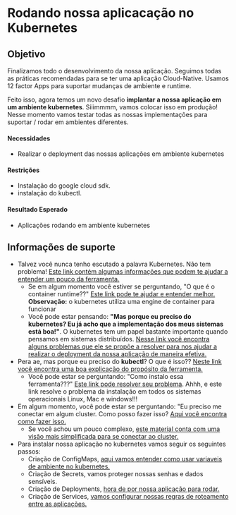 # Rodando nossa aplicacação no Kubernetes

## Objetivo

Finalizamos todo o desenvolvimento da nossa aplicação. Seguimos todas as práticas recomendadas para se ter uma aplicação Cloud-Native. Usamos 12 factor Apps para suportar mudanças de ambiente e runtime.

Feito isso, agora temos um novo desafio **implantar a nossa aplicação em um ambiente kubernetes**. Siiimmmm, vamos colocar isso em produção! Nesse momento vamos testar todas as nossas implementações para suportar / rodar em ambientes diferentes.

#### Necessidades
* Realizar o deployment das nossas aplicações em ambiente kubernetes


#### Restrições

* Instalação do google cloud sdk.
* instalação do kubectl.

#### Resultado Esperado

* Aplicações rodando em ambiente kubernetes

## Informações de suporte

* Talvez você nunca tenho escutado a palavra Kubernetes. Não tem problema! [Este link contém algumas informações que podem
te ajudar a entender um pouco da ferramenta.](https://kubernetes.io/docs/concepts/overview/what-is-kubernetes/)
  * Se em algum momento você estiver se perguntando, "O que é o container runtime??" [Este link pode te ajudar e entender melhor.](https://kubernetes.io/docs/setup/production-environment/container-runtimes/)
    **Observação:**  o kubernetes utiliza uma engine de container para funcionar
  * Você pode estar pensando: **"Mas porque eu preciso do kubernetes? Eu já acho que a implementação dos meus sistemas está boa!"**. O kubernetes tem um papel bastante importante 
  quando pensamos em sistemas distribuídos. [Nesse link você encontra alguns problemas que ele se propõe a resolver para nos ajudar a realizar
  o deployment da nossa aplicação de maneira efetiva.](https://www.redhat.com/pt-br/topics/containers/what-is-kubernetes)
* Pera ae, mas porque eu preciso do **kubectl**? O que é isso?? [Neste link você encontra uma boa explicação do propósito da ferramenta.](https://kubernetes.io/docs/reference/kubectl/overview/)
  * Você pode estar se perguntando: "Como instalo essa ferramenta???" [Este link pode resolver seu problema](https://kubernetes.io/docs/tasks/tools/install-kubectl/). Ahhh, e este link
  resolve o problema da instalação em todos os sistemas operacionais Linux, Mac e windows!!!
* Em algum momento, você pode estar se perguntando: "Eu preciso me conectar em algum cluster. Como posso fazer isso? [Aqui você encontra como fazer isso.](https://cloud.google.com/kubernetes-engine/docs/how-to/cluster-access-for-kubectl?hl=pt-br)
  * Se você achou um pouco complexo, [este material conta com uma visão mais simplificada para se conectar ao cluster.](../informacao_procedural/conectando_gcloud_sdk.md)
* Para instalar nossa aplicação no kubernetes vamos seguir os seguintes passos:
  * Criação de ConfigMaps, [aqui vamos entender como usar variaveis de ambiente no kubernetes.](../informacao_suporte/criacao_config_map.md)
  * Criação de Secrets, vamos proteger nossas senhas e dados sensíveis.
  * Criação de Deployments, [hora de por nossa aplicação para rodar.](../informacao_suporte/criacao_deployment.md) 
  * Criação de Services, [vamos configurar nossas regras de roteamento entre as aplicações.](../informacao_suporte/criacao_service.md)        
